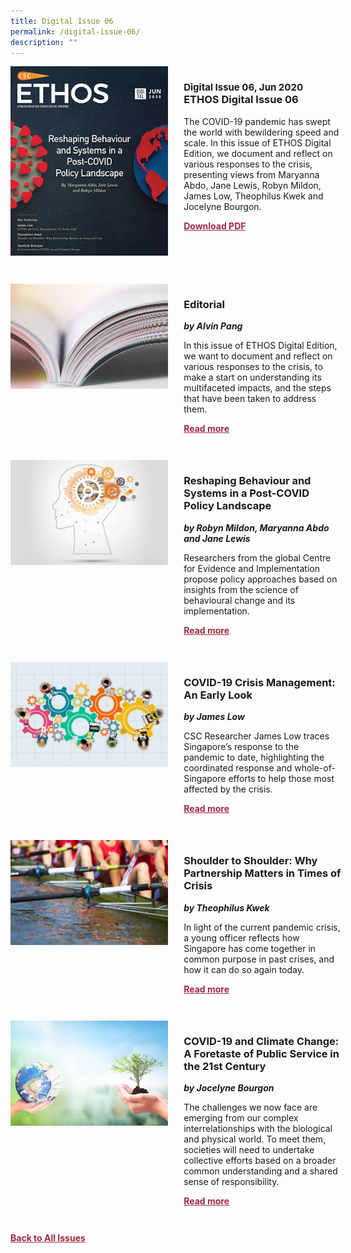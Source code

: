```yaml
---
title: Digital Issue 06
permalink: /digital-issue-06/
description: ""
---
```

<style>

.back a
{
	color: #9f2943;
	font-weight: bold;
	}
	
.cat
   {
   font-size: 15px;
   }

.text
{
	width: 50%;
}	
	
.img1 img
{
margin-top:25px;	
}	
	
.img img
{
margin-top:15px;	
}		
	
.button1 a
{
	color: #9f2943;
	font-weight:bold;
}
	

.grid-container {
	display: grid;
	grid-template-columns: 50% 50%;
	grid-column-gap: 5%;
	margin-bottom: 5%;
	}	
	
@media only screen and (max-width: 600px) {
	.grid-container {
		display: block;
	}
}	
</style>


<div class="grid-container">
	<div><img src="/images/Ethos_Thumbnails_Cover/ethosdigital06.jpg"></div>
	<div>
		<h3><span class="cat">Digital Issue 06, Jun 2020</span><br>ETHOS Digital Issue 06</h3>
		<p>The COVID-19 pandemic has swept the world with bewildering speed and scale. In this issue of ETHOS Digital Edition, we document and reflect on various responses to the crisis, presenting views from Maryanna Abdo, Jane Lewis, Robyn Mildon, James Low, Theophilus Kwek and Jocelyne Bourgon.</p>
		<div class="button1"><a target="_blank" href="https://go.gov.sg/digital-issue-06">Download PDF</a></div>
	</div>
</div>

<br>

<div class="grid-container">
	<div><img src="/images/Landing_Banner_Images/tile_editorial.jpg"></div>
	<div>
		<h3>Editorial</h3>
		<b><i>by Alvin Pang</i></b>
		<p>In this issue of ETHOS Digital Edition, we want to document and reflect on various responses to the crisis, to make a start on understanding its multifaceted impacts, and the steps that have been taken to address them.</p>
		<div class="button1"><a href="/digital-issue-06/editorial/">Read more</a></div>
	</div>
</div>

<br>

<div class="grid-container">
	<div><img src="/images/Cropped_images/Ethos_Digital_06/D6_Teaser_Reshaping%20Behaviour%20and%20Systems.jpg"></div>
	<div>
		<h3>Reshaping Behaviour and Systems in a Post-COVID Policy Landscape</h3>
		<b><i>by Robyn Mildon, Maryanna Abdo and Jane Lewis</i></b>
		<p>Researchers from the global Centre for Evidence and Implementation propose policy approaches based on insights from the science of behavioural change and its implementation.</p>
		<div class="button1"><a href="/digital-issue-06/reshaping-behaviour-and-systems-in-a-post-covid-policy-landscape/">Read more</a></div>
	</div>
</div>

<br>

<div class="grid-container">
	<div><img src="/images/Cropped_images/Ethos_Digital_06/D6_Teaser_COVID-19%20Crisis%20Management%20Early%20Look.jpg"></div>
	<div>
		<h3>COVID-19 Crisis Management: An Early Look</h3>
		<b><i>by James Low</i></b>
		<p>CSC Researcher James Low traces Singapore’s response to the pandemic to date, highlighting the coordinated response and whole-of-Singapore efforts to help those most affected by the crisis.</p>
		<div class="button1"><a href="/digital-issue-06/covid-19-crisis-management-an-early-look/">Read more</a></div>
	</div>
</div>

<br>

<div class="grid-container">
	<div><img src="/images/Cropped_images/Ethos_Digital_06/D6_Teaser_Shoulder%20to%20Shoulder.jpg"></div>
	<div>
		<h3>Shoulder to Shoulder: Why Partnership Matters in Times of Crisis</h3>
		<b><i>by Theophilus Kwek</i></b>
		<p>In light of the current pandemic crisis, a young officer reflects how Singapore has come together in common purpose in past crises, and how it can do so again today.</p>
		<div class="button1"><a href="/digital-issue-06/shoulder-to-shoulder-why-partnership-matters-in-times-of-crisis/">Read more</a></div>
	</div>
</div>

<br>

<div class="grid-container">
	<div><img src="/images/Cropped_images/Ethos_Digital_06/D6_Teaser_COVID-19%20and%20Climate%20Change.jpg"></div>
	<div>
		<h3>COVID-19 and Climate Change: A Foretaste of Public Service in the 21st Century</h3>
		<b><i>by Jocelyne Bourgon</i></b>
		<p>The challenges we now face are emerging from our complex interrelationships with the biological and physical world. To meet them, societies will need to undertake collective efforts based on a broader common understanding and a shared sense of responsibility.</p>
		<div class="button1"><a href="/digital-issue-06/covid-19-and-climate-change-a-foretaste-of-public-service-in-the-21st-century/">Read more</a></div>
	</div>
</div>

<br>



<div class="back">
<a href="/all-issues/">Back to All Issues</a>
</div>